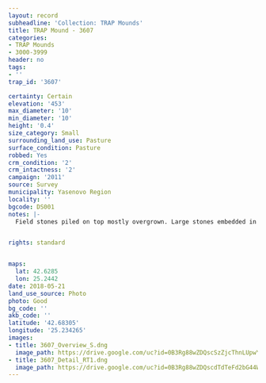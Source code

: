 ```yaml
---
layout: record
subheadline: 'Collection: TRAP Mounds'
title: TRAP Mound - 3607
categories:
- TRAP Mounds
- 3000-3999
header: no
tags:
- ''
trap_id: '3607'

certainty: Certain
elevation: '453'
max_diameter: '10'
min_diameter: '10'
height: '0.4'
size_category: Small
surrounding_land_use: Pasture
surface_condition: Pasture
robbed: Yes
crm_condition: '2'
crm_intactness: '2'
campaign: '2011'
source: Survey
municipality: Yasenovo Region
locality: ''
bgcode: DS001
notes: |-
  Field stones piled on top mostly overgrown. Large stones embedded in centre.


rights: standard


maps:
  lat: 42.6285
  lon: 25.2442
date: 2018-05-21
land_use_source: Photo
photo: Good
bg_code: ''
akb_code: ''
latitude: '42.68305'
longitude: '25.234265'
images:
- title: 3607_Overview_S.dng
  image_path: https://drive.google.com/uc?id=0B3Rg88wZDQscSzZjcThnLUpwY1E
- title: 3607_Detail_RT1.dng
  image_path: https://drive.google.com/uc?id=0B3Rg88wZDQscdTdTeFd2bG44WTA
---
```

